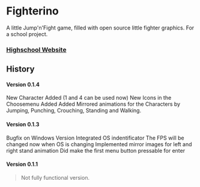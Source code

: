 Fighterino
==========

A little Jump'n'Fight game, filled with open source little fighter graphics. For a school project.

### [Highschool Website](http://www.htw-berlin.de/)

## History

#### Version 0.1.4

New Character Added (1 and 4 can be used now)
New Icons in the Choosemenu Added
Added Mirrored animations for the Characters by Jumping, Punching, Crouching, Standing and Walking.

#### Version 0.1.3

Bugfix on Windows Version
Integrated OS indentificator
The FPS will be changed now when OS is changing
Implemented mirror images for left and right stand animation
Did make the first menu button pressable for enter

#### Version 0.1.1
> Not fully functional version.

